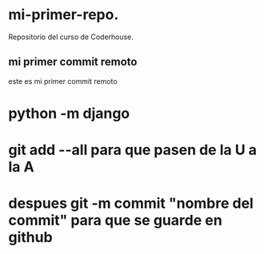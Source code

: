 # mi-primer-repo.
Repositorio del curso de Coderhouse.

## mi primer commit remoto
este es mi primer commit remoto

# python -m django <comando>

# git add --all para que pasen de la U a la A
# despues git -m commit "nombre del commit" para que se guarde en github